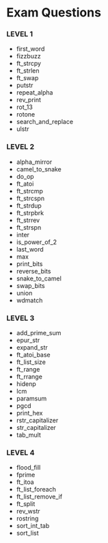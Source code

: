# Exam Questions

### LEVEL 1

- first_word
- fizzbuzz
- ft_strcpy
- ft_strlen
- ft_swap
- putstr
- repeat_alpha
- rev_print
- rot_13
- rotone
- search_and_replace
- ulstr

### LEVEL 2

- alpha_mirror
- camel_to_snake
- do_op
- ft_atoi
- ft_strcmp
- ft_strcspn
- ft_strdup
- ft_strpbrk
- ft_strrev
- ft_strspn
- inter
- is_power_of_2
- last_word
- max
- print_bits
- reverse_bits
- snake_to_camel
- swap_bits
- union
- wdmatch

### LEVEL 3

- add_prime_sum
- epur_str
- expand_str
- ft_atoi_base
- ft_list_size
- ft_range
- ft_rrange
- hidenp
- lcm
- paramsum
- pgcd
- print_hex
- rstr_capitalizer
- str_capitalizer
- tab_mult

### LEVEL 4

- flood_fill
- fprime
- ft_itoa
- ft_list_foreach
- ft_list_remove_if
- ft_split
- rev_wstr
- rostring
- sort_int_tab
- sort_list
